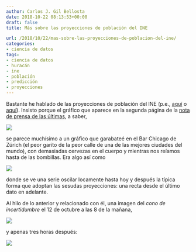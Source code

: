 ```yaml
---
author: Carlos J. Gil Bellosta
date: 2018-10-22 08:13:53+00:00
draft: false
title: Más sobre las proyecciones de población del INE

url: /2018/10/22/mas-sobre-las-proyecciones-de-poblacion-del-ine/
categories:
- ciencia de datos
tags:
- ciencia de datos
- huracán
- ine
- población
- predicción
- proyecciones
---
```


Bastante he hablado de las proyecciones de población del INE (p.e., [aquí](https://www.datanalytics.com/2011/10/10/las-proyecciones-de-la-poblacion-de-espana-a-corto-plazo-del-ine-no-valen-para-un-carajo/) o [aquí](https://www.datanalytics.com/2014/10/30/y-si-no-se-mantuvieran/)). Insisto porque el gráfico que aparece en la segunda página de la [nota de prensa de las últimas](http://www.ine.es/prensa/pp_2018_2068.pdf), a saber,

![](/wp-uploads/2018/10/proyecciones_poblacion_ine.png)

se parece muchísimo a un gráfico que garabateé en el Bar Chicago de Zúrich (el peor garito de la peor calle de una de las mejores ciudades del mundo), con demasiadas cervezas en el cuerpo y mientras nos reíamos hasta de las bombillas. Era algo así como

![](/wp-uploads/2018/10/proyecciones_poblacion_ine_2.png)

donde se ve una serie oscilar locamente hasta hoy y después la típica forma que adoptan las sesudas proyecciones: una recta desde el último dato en adelante.

Al hilo de lo anterior y relacionado con él, una imagen del _cono de incertidumbre_ el 12 de octubre a las 8 de la mañana,

![](/wp-uploads/2018/10/leslie_2.jpg)

y apenas tres horas después:

![](/wp-uploads/2018/10/leslie_1.jpg)